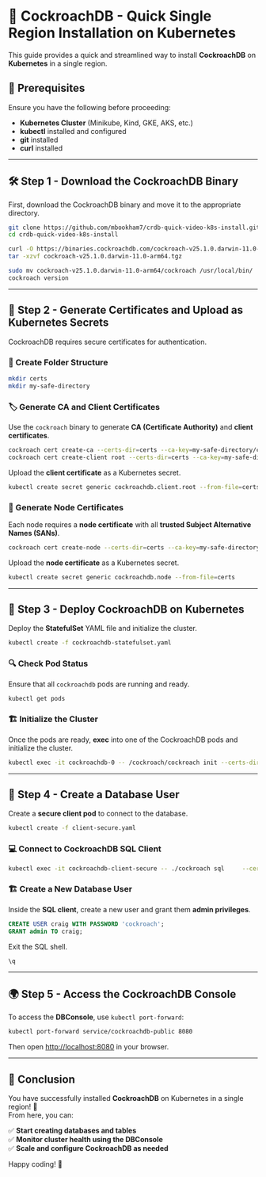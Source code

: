 # 🚀 CockroachDB - Quick Single Region Installation on Kubernetes

This guide provides a quick and streamlined way to install **CockroachDB** on **Kubernetes** in a single region.  

## 📌 Prerequisites

Ensure you have the following before proceeding:

- **Kubernetes Cluster** (Minikube, Kind, GKE, AKS, etc.)
- **kubectl** installed and configured
- **git** installed
- **curl** installed

---

## 🛠 Step 1 - Download the CockroachDB Binary

First, download the CockroachDB binary and move it to the appropriate directory.

```sh
git clone https://github.com/mbookham7/crdb-quick-video-k8s-install.git
cd crdb-quick-video-k8s-install

curl -O https://binaries.cockroachdb.com/cockroach-v25.1.0.darwin-11.0-arm64.tgz
tar -xzvf cockroach-v25.1.0.darwin-11.0-arm64.tgz

sudo mv cockroach-v25.1.0.darwin-11.0-arm64/cockroach /usr/local/bin/
cockroach version
```

---

## 🔐 Step 2 - Generate Certificates and Upload as Kubernetes Secrets

CockroachDB requires secure certificates for authentication.  

### 📂 Create Folder Structure

```sh
mkdir certs
mkdir my-safe-directory
```

### 🏷 Generate CA and Client Certificates

Use the `cockroach` binary to generate **CA (Certificate Authority)** and **client certificates**.

```sh
cockroach cert create-ca --certs-dir=certs --ca-key=my-safe-directory/ca.key
cockroach cert create-client root --certs-dir=certs --ca-key=my-safe-directory/ca.key
```

Upload the **client certificate** as a Kubernetes secret.

```sh
kubectl create secret generic cockroachdb.client.root --from-file=certs
```

### 🔑 Generate Node Certificates  

Each node requires a **node certificate** with all **trusted Subject Alternative Names (SANs)**.

```sh
cockroach cert create-node --certs-dir=certs --ca-key=my-safe-directory/ca.key     localhost 127.0.0.1     'cockroachdb-public' 'cockroachdb-public.default'     'cockroachdb-public.default.svc.cluster.local'     '*.cockroachdb' '*.cockroachdb.default' '*.cockroachdb.default.svc.cluster.local'
```

Upload the **node certificate** as a Kubernetes secret.

```sh
kubectl create secret generic cockroachdb.node --from-file=certs
```

---

## 🚀 Step 3 - Deploy CockroachDB on Kubernetes

Deploy the **StatefulSet** YAML file and initialize the cluster.

```sh
kubectl create -f cockroachdb-statefulset.yaml
```

### 🔍 Check Pod Status  

Ensure that all `cockroachdb` pods are running and ready.

```sh
kubectl get pods
```

### 🏗 Initialize the Cluster

Once the pods are ready, **exec** into one of the CockroachDB pods and initialize the cluster.

```sh
kubectl exec -it cockroachdb-0 -- /cockroach/cockroach init --certs-dir=/cockroach/cockroach-certs
```

---

## 👤 Step 4 - Create a Database User  

Create a **secure client pod** to connect to the database.

```sh
kubectl create -f client-secure.yaml
```

### 💻 Connect to CockroachDB SQL Client

```sh
kubectl exec -it cockroachdb-client-secure -- ./cockroach sql     --certs-dir=/cockroach-certs --host=cockroachdb-public
```

### 🏗 Create a New Database User

Inside the **SQL client**, create a new user and grant them **admin privileges**.

```sql
CREATE USER craig WITH PASSWORD 'cockroach';
GRANT admin TO craig;
```

Exit the SQL shell.

```sql
\q
```

---

## 🌍 Step 5 - Access the CockroachDB Console  

To access the **DBConsole**, use `kubectl port-forward`:

```sh
kubectl port-forward service/cockroachdb-public 8080
```

Then open [http://localhost:8080](http://localhost:8080) in your browser.

---

## 🎯 Conclusion  

You have successfully installed **CockroachDB** on Kubernetes in a single region! 🎉  
From here, you can:  

✅ **Start creating databases and tables**  
✅ **Monitor cluster health using the DBConsole**  
✅ **Scale and configure CockroachDB as needed**  

Happy coding! 🚀
